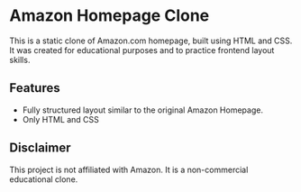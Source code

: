 # Amazon Homepage Clone

This is a static clone of Amazon.com homepage, built using HTML and CSS.
<br>
It was created for educational purposes and to practice frontend layout skills.

## Features

- Fully structured layout similar to the original Amazon Homepage.
- Only HTML and CSS

## Disclaimer

This project is not affiliated with Amazon. It is a non-commercial educational clone.